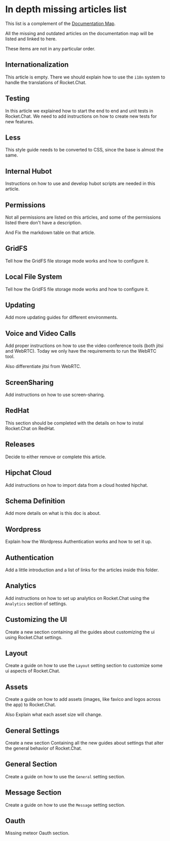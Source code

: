 # In depth missing articles list

This list is a complement of the [Documentation Map](../documentation-map/).

All the missing and outdated articles on the documentation map will be listed and linked to here.

These items are not in any particular order.

## Internationalization 

This article is empty. There we should explain how to use the `i18n` system to handle the translations of Rocket.Chat.

## Testing 

In this article we explained how to start the end to end and unit tests in Rocket.Chat. We need to add instructions on how to create new tests for new features.

## Less 

This style guide needs to be converted to CSS, since the base is almost the same.

## Internal Hubot 

Instructions on how to use and develop hubot scripts are needed in this article.

## Permissions 

Not all permissions are listed on this articles, and some of the permissions listed there don't have a description.

And Fix the markdown table on that article.

## GridFS 

Tell how the GridFS file storage mode works and how to configure it.

## Local File System 

Tell how the GridFS file storage mode works and how to configure it.

## Updating 

Add more updating guides for different environments.

## Voice and Video Calls 

Add proper instructions on how to use the video conference tools (both jitsi and WebRTC). Today we only have the requirements to run the WebRTC tool.

Also differentiate jitsi from WebRTC.

## ScreenSharing 

Add instructions on how to use screen-sharing.

## RedHat

This section should be completed with the details on how to instal Rocket.Chat on RedHat.

## Releases 

Decide to either remove or complete this article.

## Hipchat Cloud 

Add instructions on how to import data from a cloud hosted hipchat.

## Schema Definition 

Add more details on what is this doc is about.

## Wordpress 

Explain how the Wordpress Authentication works and how to set it up.

## Authentication 

Add a little introduction and a list of links for the articles inside this folder.

## Analytics 

Add instructions on how to set up analytics on Rocket.Chat using the `Analytics` section of settings.

## Customizing the UI 

Create a new section containing all the guides about customizing the ui using Rocket.Chat settings.

## Layout 

Create a guide on how to use the `Layout` setting section to customize some ui aspects of Rocket.Chat.

## Assets 

Create a guide on how to add assets (images, like favico and logos across the app) to Rocket.Chat.

Also Explain what each asset size will change.

## General Settings 

Create a new section Containing all the new guides about settings that alter the general behavior of Rocket.Chat.

## General Section 

Create a guide on how to use the `General` setting section.

## Message Section

Create a guide on how to use the `Message` setting section.

## Oauth

Missing meteor Oauth section.